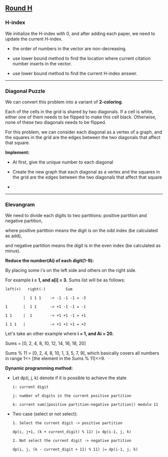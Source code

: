 ## [Round H](https://codingcompetitions.withgoogle.com/kickstart/round/0000000000050edd)

### H-index

We initialize the H-index with 0, and after adding each paper, we need to update the current H-index.

- the order of numbers in the vector are non-decreasing.

- use lower bound method to find the location where current citation number inserts in the vector.

- use lower bound method to find the current H-index answer.

---

### Diagonal Puzzle

We can convert this problem into a variant of **2-coloring**. 

Each of the cells in the grid is shared by two diagonals. If a cell is white, either one of them needs to be flipped to make this cell black. Otherwise, none of these two diagonals needs to be flipped. 

For this problem, we can consider each diagonal as a vertex of a graph, and the squares in the grid are the edges between the two diagonals that affect that square.

**Implement:**

- At first, give the unique number to each diagonal   

- Create the new graph that each diagonal as a vertex and the squares in the grid are the edges between the two diagonals that affect that square

- 


---

### Elevangram

We need to divide each digits to two partitions: positive partition and negative partition, 

where positive partition means the digit is on the odd index (be calculated as add), 

and negative partition means the digit is in the even index (be calculated as minus).


**Reduce the number(Ai) of each digit(1-9):**

By placing some i's on the left side and others on the right side.

For example **i = 1, and a[i] = 3.** Sums list will be as follows:

```
left(+)   right(-)         Sum

        |  1 1 1    -> -1 -1 -1 = -3
      
1       |  1 1      -> +1 -1 -1 = -1

1 1     |  1        -> +1 +1 -1 = +1

1 1 1   |           -> +1 +1 +1 = +3
```

Let's take an other example where **i = 1, and Ai = 20.**

Sums = [0, 2, 4, 8, 10, 12, 14, 16, 18, 20]

Sums % 11 = [0, 2, 4, 8, 10, 1, 3, 5, 7, 9], which basically covers all numbers in range 1<= [the element in the Sums % 11]<=9.


**Dynamic programming method:**

- Let dp(i, j, k) denote if it is possible to achieve the state
  
  ```
  i: current digit
  
  j: number of digits in the current positive partition
  
  k: current sum(|positive partition-negative partition|) modulo 11
  ```
  
- Two case (select or not select):

  ```
  1. Select the current digit -> positive partition
  
  dp(i, j+1, (k + current_digit) % 11) |= dp(i-1, j, k)
  
  2. Not select the current digit -> negative partition
  
  dp(i, j, (k - current_digit + 11) % 11) |= dp(i-1, j, k)
  
  ```  
